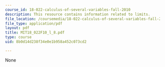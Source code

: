 ```yaml
---
course_id: 18-022-calculus-of-several-variables-fall-2010
description: This resource contains information related to limits.
file_location: /coursemedia/18-022-calculus-of-several-variables-fall-2010/8b0d14d238f34e0e1b958a452c073cd2_MIT18_022F10_l_8.pdf
file_type: application/pdf
layout: pdf
title: MIT18_022F10_l_8.pdf
type: course
uid: 8b0d14d238f34e0e1b958a452c073cd2

---
```

None